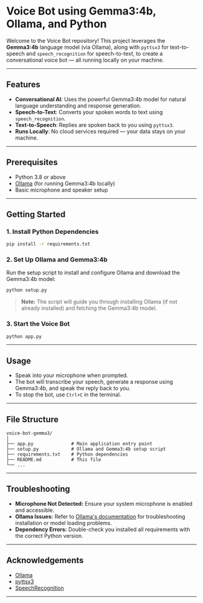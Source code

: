 # Voice Bot using Gemma3:4b, Ollama, and Python

Welcome to the Voice Bot repository! This project leverages the **Gemma3:4b** language model (via Ollama), along with `pyttsx3` for text-to-speech and `speech_recognition` for speech-to-text, to create a conversational voice bot — all running locally on your machine.

---

## Features

- **Conversational AI**: Uses the powerful Gemma3:4b model for natural language understanding and response generation.
- **Speech-to-Text**: Converts your spoken words to text using `speech_recognition`.
- **Text-to-Speech**: Replies are spoken back to you using `pyttsx3`.
- **Runs Locally**: No cloud services required — your data stays on your machine.

---

## Prerequisites

- Python 3.8 or above
- [Ollama](https://ollama.com/) (for running Gemma3:4b locally)
- Basic microphone and speaker setup

---

## Getting Started

### 1. Install Python Dependencies

```bash
pip install -r requirements.txt
```

### 2. Set Up Ollama and Gemma3:4b

Run the setup script to install and configure Ollama and download the Gemma3:4b model:

```bash
python setup.py
```

> **Note:** The script will guide you through installing Ollama (if not already installed) and fetching the Gemma3:4b model.

### 3. Start the Voice Bot

```bash
python app.py
```

---

## Usage

* Speak into your microphone when prompted.
* The bot will transcribe your speech, generate a response using Gemma3:4b, and speak the reply back to you.
* To stop the bot, use `Ctrl+C` in the terminal.

---

## File Structure

```
voice-bot-gemma3/
│
├── app.py              # Main application entry point
├── setup.py            # Ollama and Gemma3:4b setup script
├── requirements.txt    # Python dependencies
├── README.md           # This file
└── ...
```

---

## Troubleshooting

* **Microphone Not Detected:** Ensure your system microphone is enabled and accessible.
* **Ollama Issues:** Refer to [Ollama's documentation](https://ollama.com/docs) for troubleshooting installation or model loading problems.
* **Dependency Errors:** Double-check you installed all requirements with the correct Python version.

---

## Acknowledgements

* [Ollama](https://ollama.com/)
* [pyttsx3](https://pyttsx3.readthedocs.io/)
* [SpeechRecognition](https://pypi.org/project/SpeechRecognition/)

---
